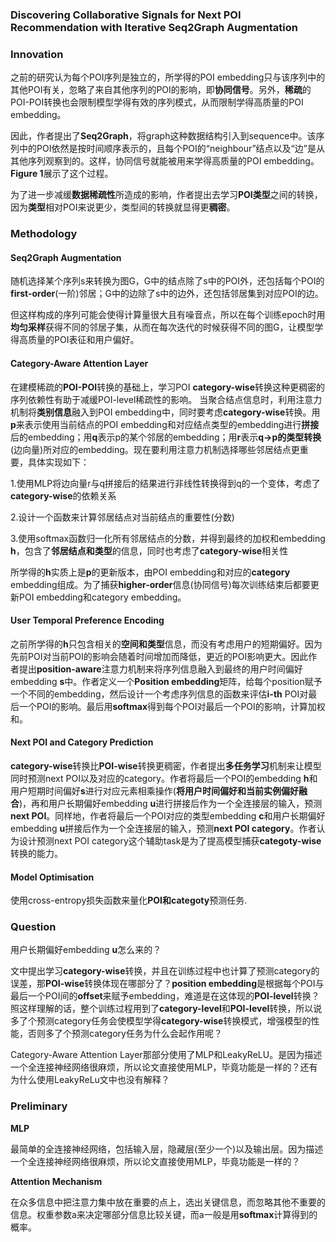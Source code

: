### **Discovering Collaborative Signals for Next POI Recommendation with Iterative Seq2Graph Augmentation**

### Innovation
之前的研究认为每个POI序列是独立的，所学得的POI embedding只与该序列中的其他POI有关，忽略了来自其他序列的POI的影响，即**协同信号**。另外，**稀疏**的POI-POI转换也会限制模型学得有效的序列模式，从而限制学得高质量的POI embedding。

因此，作者提出了**Seq2Graph**，将graph这种数据结构引入到sequence中。该序列中的POI依然是按时间顺序表示的，且每个POI的“neighbour”结点以及“边”是从其他序列观察到的。这样，协同信号就能被用来学得高质量的POI embedding。**Figure 1**展示了这个过程。

为了进一步减缓**数据稀疏性**所造成的影响，作者提出去学习**POI类型**之间的转换，因为**类型**相对POI来说更少，类型间的转换就显得更**稠密**。

###  Methodology
#### Seq2Graph Augmentation
随机选择某个序列s来转换为图G，G中的结点除了s中的POI外，还包括每个POI的**first-order**(一阶)邻居；G中的边除了s中的边外，还包括邻居集到对应POI的边。

但这样构成的序列可能会使得计算量很大且有噪音点，所以在每个训练epoch时用**均匀采样**获得不同的邻居子集，从而在每次迭代的时候获得不同的图G，让模型学得高质量的POI表征和用户偏好。
#### Category-Aware Attention Layer
在建模稀疏的**POI-POI**转换的基础上，学习POI **category-wise**转换这种更稠密的序列依赖性有助于减缓POI-level稀疏性的影响。
当聚合结点信息时，利用注意力机制将**类别信息**融入到POI embedding中，同时要考虑**category-wise**转换。用**p**来表示使用当前结点的POI embedding和对应结点类型的embedding进行**拼接**后的embedding；用**q**表示p的某个邻居的embedding；用**r**表示**q->p的类型转换**(边向量)所对应的embedding。现在要利用注意力机制选择哪些邻居结点更重要，具体实现如下：

1.使用MLP将边向量r与q拼接后的结果进行非线性转换得到q的一个变体，考虑了**category-wise**的依赖关系

2.设计一个函数来计算邻居结点对当前结点的重要性(分数)

3.使用softmax函数归一化所有邻居结点的分数，并得到最终的加权和embedding **h**，包含了**邻居结点和类型**的信息，同时也考虑了**category-wise**相关性

所学得的**h**实质上是**p**的更新版本，由POI embedding和对应的**category** embedding组成。为了捕获**higher-order**信息(协同信号)每次训练结束后都要更新POI embedding和category embedding。
#### User Temporal Preference Encoding
之前所学得的**h**只包含相关的**空间和类型**信息，而没有考虑用户的短期偏好。因为先前POI对当前POI的影响会随着时间增加而降低，更近的POI影响更大。因此作者提出**position-aware**注意力机制来将序列信息融入到最终的用户时间偏好embedding **s**中。作者定义一个**Position embedding**矩阵，给每个position赋予一个不同的embedding，然后设计一个考虑序列信息的函数来评估**i-th** POI对最后一个POI的影响。最后用**softmax**得到每个POI对最后一个POI的影响，计算加权和。
#### Next POI and Category Prediction
**category-wise**转换比**POI-wise**转换更稠密，作者提出**多任务学习**机制来让模型同时预测next POI以及对应的category。作者将最后一个POI的embedding **h**和用户短期时间偏好**s**进行对应元素相乘操作(**将用户时间偏好和当前实例偏好融合**)，再和用户长期偏好embedding **u**进行拼接后作为一个全连接层的输入，预测**next POI**。同样地，作者将最后一个POI对应的类型embedding **c**和用户长期偏好embedding **u**拼接后作为一个全连接层的输入，预测**next POI category**。作者认为设计预测next POI category这个辅助task是为了提高模型捕获**categoty-wise**转换的能力。
#### Model Optimisation
使用cross-entropy损失函数来量化**POI和categoty**预测任务.

###  Question
用户长期偏好embedding **u**怎么来的？

文中提出学习**category-wise**转换，并且在训练过程中也计算了预测category的误差，那**POI-wise**转换体现在哪部分了？**position embedding**是根据每个POI与最后一个POI间的**offset**来赋予embedding，难道是在这体现的**POI-level**转换？照这样理解的话，整个训练过程用到了**category-level**和**POI-level**转换，所以说多了个预测category任务会使模型学得**category-wise**转换模式，增强模型的性能，否则多了个预测category任务为什么会起作用呢？

Category-Aware Attention Layer那部分使用了MLP和LeakyReLU。是因为描述一个全连接神经网络很麻烦，所以论文直接使用MLP，毕竟功能是一样的？还有为什么使用LeakyReLu文中也没有解释？

###  Preliminary
**MLP**

最简单的全连接神经网络，包括输入层，隐藏层(至少一个)以及输出层。因为描述一个全连接神经网络很麻烦，所以论文直接使用MLP，毕竟功能是一样的？

**Attention Mechanism**

在众多信息中把注意力集中放在重要的点上，选出关键信息，而忽略其他不重要的信息。权重参数a来决定哪部分信息比较关键，而a一般是用**softmax**计算得到的概率。
